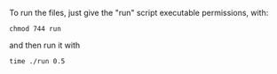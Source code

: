 To run the files, just give the "run" script executable permissions, with:

```
chmod 744 run
```

and then run it with 

```
time ./run 0.5
```